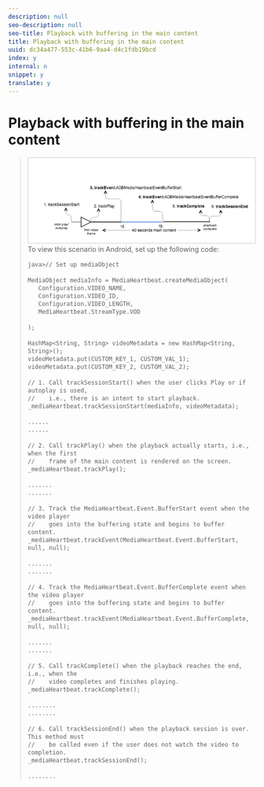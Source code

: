 ```yaml
---
description: null
seo-description: null
seo-title: Playback with buffering in the main content
title: Playback with buffering in the main content
uuid: dc34a477-553c-41b6-9aa4-d4c1fdb19bcd
index: y
internal: n
snippet: y
translate: y
---
```


# Playback with buffering in the main content


><a id="fig_E4644A6B9940403BA81AC82585C4C1D7"></a> ![](graphics/buffer-regular-content.png) 
>To view this scenario in Android, set up the following code:
>
>```
>java>// Set up mediaObject 
> 
>MediaObject mediaInfo = MediaHeartbeat.createMediaObject( 
>    Configuration.VIDEO_NAME,  
>    Configuration.VIDEO_ID,  
>    Configuration.VIDEO_LENGTH,  
>    MediaHeartbeat.StreamType.VOD 
> 
>); 
> 
>HashMap<String, String> videoMetadata = new HashMap<String, String>(); 
>videoMetadata.put(CUSTOM_KEY_1, CUSTOM_VAL_1); 
>videoMetadata.put(CUSTOM_KEY_2, CUSTOM_VAL_2); 
> 
>// 1. Call trackSessionStart() when the user clicks Play or if autoplay is used,  
>//    i.e., there is an intent to start playback. 
>_mediaHeartbeat.trackSessionStart(mediaInfo, videoMetadata); 
> 
>...... 
>...... 
> 
>// 2. Call trackPlay() when the playback actually starts, i.e., when the first  
>//    frame of the main content is rendered on the screen. 
>_mediaHeartbeat.trackPlay(); 
> 
>....... 
>....... 
> 
>// 3. Track the MediaHeartbeat.Event.BufferStart event when the video player  
>//    goes into the buffering state and begins to buffer content. 
>_mediaHeartbeat.trackEvent(MediaHeartbeat.Event.BufferStart, null, null); 
> 
>....... 
>....... 
> 
>// 4. Track the MediaHeartbeat.Event.BufferComplete event when the video player  
>//    goes into the buffering state and begins to buffer content. 
>_mediaHeartbeat.trackEvent(MediaHeartbeat.Event.BufferComplete, null, null); 
> 
>....... 
>....... 
> 
>// 5. Call trackComplete() when the playback reaches the end, i.e., when the 
>//    video completes and finishes playing. 
>_mediaHeartbeat.trackComplete(); 
> 
>........ 
>........ 
> 
>// 6. Call trackSessionEnd() when the playback session is over. This method must  
>//    be called even if the user does not watch the video to completion. 
>_mediaHeartbeat.trackSessionEnd(); 
> 
>........ 
>
>```

